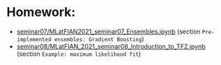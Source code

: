 # Homework:
  - [seminar07/MLatFIAN2021_seminar07_Ensembles.ipynb](https://github.com/HSE-LAMBDA/MLatFIAN2021/blob/main/seminar07/MLatFIAN2021_seminar07_Ensembles.ipynb) (section `Pre-implemented ensembles: Gradient Boosting`)
  - [seminar08/MLatFIAN_2021_seminar08_Introduction_to_TF2.ipynb](https://github.com/HSE-LAMBDA/MLatFIAN2021/blob/main/seminar08/MLatFIAN_2021_seminar08_Introduction_to_TF2.ipynb) (section `Example: maximum likelihood fit`)
